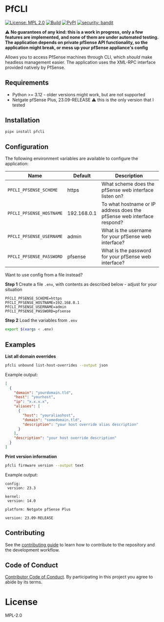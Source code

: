 # PfCLI

[![License: MPL 2.0](https://img.shields.io/badge/License-MPL%202.0-brightgreen.svg)](https://opensource.org/licenses/MPL-2.0)
[![Build](https://github.com/edeckers/pfcli/actions/workflows/release.yml/badge.svg?branch=develop)](https://github.com/edeckers/pfcli/actions/workflows/release.yml)
[![PyPI](https://img.shields.io/pypi/v/pfcli.svg?maxAge=3600)](https://pypi.org/project/pfcli)
[![security: bandit](https://img.shields.io/badge/security-bandit-yellow.svg)](https://github.com/PyCQA/bandit)

:warning: **No guarantees of any kind: this is a work in progress, only a few features are implemented, and none of them are under automated testing. The application depends on private pfSense API functionality, so the application might break, or mess up your pfSense appliance's config**

Allows you to access PfSense machines through CLI, which _should_ make headless management easier. The application uses the XML-RPC interface provided natively by PfSense.

## Requirements

- Python >= 3.12 - older versions might work, but are not supported
- Netgate pfSense Plus, 23.09-RELEASE :warning: this is the only version that I tested

## Installation

```bash
pipx install pfcli
```

## Configuration

The following environment variables are available to configure the application:

| Name                     | Default     | Description                                                            |
| ------------------------ | ----------- | ---------------------------------------------------------------------- |
| `PFCLI_PFSENSE_SCHEME`   | https       | What scheme does the pfSense web interface listen on?                  |
| `PFCLI_PFSENSE_HOSTNAME` | 192.168.0.1 | To what hostname or IP address does the pfSense web interface respond? |
| `PFCLI_PFSENSE_USERNAME` | admin       | What is the username for your pfSense web interface?                   |
| `PFCLI_PFSENSE_PASSWORD` | pfsense     | What is the password for your pfSense web interface?                   |

Want to use config from a file instead?

**Step 1** Create a file `.env`, with contents as described below - adjust for your situation

```text
PFCLI_PFSENSE_SCHEME=https
PFCLI_PFSENSE_HOSTNAME=192.168.0.1
PFCLI_PFSENSE_USERNAME=admin
PFCLI_PFSENSE_PASSWORD=pfsense
```

**Step 2** Load the variables from `.env`

```bash
export $(xargs < .env)
```

## Examples

**List all domain overrides**

```bash
pfcli unbound list-host-overrides --output json
```

Example output:

```json
[
  {
    "domain": "yourdomain.tld",
    "host": "yourhost",
    "ip": "x.x.x.x",
    "aliases": [
      {
        "host": "youraliashost",
        "domain": "somedomain.tld",
        "description": "your host override alias description"
      }
    ],
    "description": "your host override description"
  }
]
```

**Print version information**

```bash
pfcli firmware version --output text
```

Example output:

```
config:
 version: 23.3

kernel:
 version: 14.0

platform: Netgate pfSense Plus

version: 23.09-RELEASE
```

## Contributing

See the [contributing guide](CONTRIBUTING.md) to learn how to contribute to the repository and the development workflow.

## Code of Conduct

[Contributor Code of Conduct](CODE_OF_CONDUCT.md). By participating in this project you agree to abide by its terms.

# License

MPL-2.0
